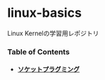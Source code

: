 # linux-basics
Linux Kernelの学習用レポジトリ

### Table of Contents
 - #### [ソケットプラグミング](socket-programming)
